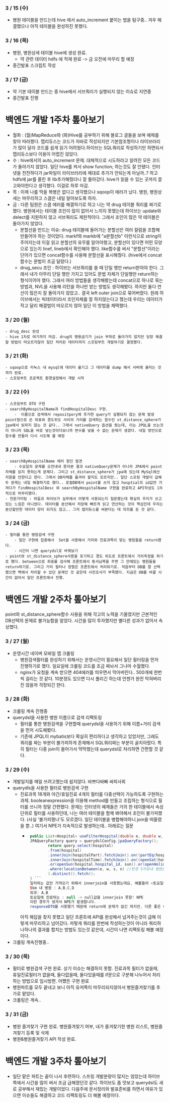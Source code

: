 ### 3 / 15 (수)
- 병원 테이블을 만드는데 hive 에서 auto_increment 붙이는 법을 탐구중.. 겨우 해결했으나 아직 테이블을 완성하진 못했다. 
### 3 / 16 (목)
- 병원, 병원상세 테이블 hive에 생성 완료.
    - 약 관련 데이터 hdfs 에 적재 완료 -> 금 오전에 마무리 할 예정
- 중간발표 스크립트 작성

### 3 / 17 (금)
- 약 기본 테이블 만드는 중 hive에서 서브쿼리가 실행되지 않는 이슈로 지연중
- 중간발표 진행

# 백엔드 개발 1주차 톺아보기
- 월화 : (월)MapReduce와 (화)Hive를 공부하기 위해 블로그 글들을 보며 예제를 찾아 따라했다. 맵리듀스는 코드가 자바로 작성되지만 기본참조형이나 라이브러리가 많이 달라 코드를 쉽게 읽기 어려웠다.하이브는 SQL쿼리로 작성하기만 하면되서 맵리듀스보다 이용이 어렵진 않았다.
- 수 :  hive에서의 auto_increment 문제. 대체적으로 시도하라고 알려진 모든 코드가 돌아가지 않았다. 일단 hive를 켜서 show function; 하는것도 잘 안됐다. 인터넷을 전전하다가 jar파일이 라이브러리에 제대로 추가가 안되는게 아닐까..? 하고 hdfs에 jar를 올린 후 lib추가해줬더니 잘 돌아갔다. hive가 읽을 수 있는 곳까지 끌고와야한다고 생각했다. 이걸로 하루 마감.
- 목 : 이제 나를 막을 복병은 없다고 생각했으나 sqoop이 에러가 났다. 병원, 병원상세는 마무리하고 스쿱은 내일 알아보도록 하자.
- 금 : 다른 팀원은 스쿱 에러를 해결하기로 하고 나는 약 drug 테이블 쿼리를 짜기로 했다. 병원에서는 테이블 조인이 많이 없어서 느끼지 못했는데 하이브는 update와 delect를 지원하지 않고 서브쿼리도 제한적이다. 그래서 조인이 많은 약 테이블은 돌아가지 않았다.
    - 분할선을 만드는 이슈: drug 테이블에 들어가는 분할선은 여러 컬럼을 조합해 만들어야 하는 것이었다. markf와 markb에 "a분할선b" 이런식으로 string이 주어지는데 이걸 읽고 분할선의 유무를 알아야했고, 분할선이 있다면 어떤 모양으로 있는지 linef, lineb에서 확인해야 했다. like함수를 써서 "분할선"이라는 단어가 있으면 concat함수를 사용해 분할선을 표시해줬다. (hive에서 concat함수는 문법이 조금 달랐다.)
    - drug_secu 조인 : 하이브는 서브쿼리를 쓸 때 단일 행만 return받아야 한다. 그래서 내가 아무리 단일 행만 가지고 있어도 문법 자체가 단일행만 return하는 형식이어야 했다. 그래서 여러 방법들을 생각해봤는데 concat으로 하나로 묶는 방법과, NVL을 사용해 리턴을 하나만 받는 방법도 생각해봤다. 하지만 둘다 연산이 많은지 잘 돌아가지 않았고.. 결국 left outer join으로 묶어버렸다. 원래 하이브에서는 빅데이터라서 조인자체를 잘 하지않는다고 했는데 우리는 데이터가 작고 달리 해결법이 떠오르지 않아 일단 이 방법을 채택했다. 
    
### 3 / 20 (월)
    - drug_desc 완성
    - hive 1차로 여기까지 마감. drug의 병용금기가 join 부하로 돌아가지 않지만 당장 해결할 방법이 떠오르지않아 일단 처리된 데이터까지 스프링부트 개발하기로 결정했다.

### 3 / 21 (화)
    - sqoop으로 리눅스 내 mysql에 데이터 옮기고 그 데이터를 dump 해서 서버에 올리는 것 까지 완료.
    - 스프링부트 프로젝트 환경설정해서 개발 시작
    
### 3 / 22 (수)
    - 스프링부트 DTO 구현
    - searchByHospitalName과 findHospitalDesc 구현. 
        -  이름으로 검색에서 repositpory에 추가한 query가 실행되지 않는 문제 발생 point형으로 쓴 좌표와 경도위도 사이의 거리를 검색하는 함수인 st_distance_sphere가 jpa에서 읽히지 않는 것 같다.. 그래서 nativeQuery 옵션을 줬는데, 이는 JPQL을 쓰는것이 아니라 SQL을 바로 넣는것이다보니까 변수를 넣을 수 없는 문제가 생겼다. 내일 방언으로 함수를 만들어 다시 시도해 볼 예정

### 3 / 23 (목)
    - searchByHospitalName 에러 원인 발견
        - 수요일의 문제를 오전내내 뜯어본 결과 nativeQuery문제가 아니라 JPA에서 point자체를 읽지 못하는게 문제다. 그리고 st_distance_sphere가 jpa에 있는데 MySql에선 지원을 안한다고 한다. 그래서 DB자체를 옮겨야 할지도 모르지만.. 일단 스프링 개발이 급해 두 문제는 내일 해결하기로 했다.. 로컬DB에서 point를 쓰지 않고 hosptial의 id값만 가져다가 findHospitalDesc 와 searchByHospitalName 구현을 완료하고 API작성도 1차적으로 마무리했다.
    - 전문가미팅 : 하둡과 하이브가 실무에서 어떻게 사용되는지 질문했는데 확실히 우리가 쓰고있는 느낌은 아니었다. 데이터를 분산해서 저장해 빠르게 읽고 연산하는 것이 핵심인데 우리는 분산할만한 데이터 양이 되지도 않고.. 그저 맵리듀스를 써본다는 데 의의를 둔 것 같다. 

### 3 / 24 (금)
    - 필터를 통한 병원검색 구현
        - 일단 구현에 집중해서  Set을 사용해서 거리와 진료과목이 맞는 병원들을 return했다.
        - 시간이 나면 querydsl로 바꿔보기
    - point와 st_distance_sphere사용을 포기하고 경도 위도로 프론트에서 거리측정을 하기로 했다. between으로 좌표를 검사해 프론트에서 동서남북을 주면 그 안에있는 병원들을 return하기로. 그리고 거리 필터나 정렬은 프론트에서 처리하기로. 처음부터 DB를 잘 선택했으면 백에서 처리할 수 있던 문제인 것 같은데 사전조사가 부족했다. 지금은 DB를 바꿀 시간이 없어서 일단 프론트에서 진행.

# 백엔드 개발 2주차 톺아보기
point와 st_distance_sphere함수 사용을 위해 각고의 노력을 기울였지만 근본적인 DB선택의 문제로 불가능함을 알았다. 시간을 많이 투자했지만 별다른 성과가 없어서 속상했다.

### 3 / 27 (월)
- 운영시간 네이버 모바일 맵 크롤링
    - 병원검색필터를 완성하기 위해서는 운영시간이 필요해서 일단 필터링을 먼저 진행하기로 했다. 일요일에 크롤링 코드를 조금 짜놔서 그나마 수월했다.
    - nginx가 요청을 계속 받으면 404에러를 띄우면서 막아버린다.. 500개에 한번씩 걸리는 것 같다. 10분정도 있으면 다시 풀리긴 하는데 언젠가 완전 막혀버리진 않을까 걱정되긴 한다.

### 3 / 28 (화)
- 크롤링 계속 진행중
- querydsl을 사용한 병원 이름으로 검색 리팩토링
    - 필터를 통한 병원검색을 구현할때 querydsl을 사용하기 위해 이름+거리 검색을 먼저 시도해봤다.
    - 기존에 JPQL이 mybatis보다 확실히 편리하다고 생각하고 있었지만, 그래도 쿼리를 짜는 부분이 불가피하게 존재해서 SQL쿼리짜는 부분이 골치아팠다. 특히 필터는 다중 join이 들어가서 막막했는데 querydsl로 처리하면 간편할 것 같다.

### 3 / 29 (수)
- 개발일지를 매일 쓰려고했는데 쉽지않다. 바쁘다바빠 싸피사회
- querydls을 사용한 필터로 병원검색 구현 
    - 진료과목 18개와 야간/휴일진료 4개의 필터를 다중선택이 가능하도록 구현하는 과제. booleanexpression을 이용해 method를 만들고 조립하는 형식으로 필터를 쓰니까 정말 간편했다. 문제는 인터넷의 예제들은 거의 한 테이블에서 속성단위로 필터를 사용하던데, 나는 여러 테이블을 함께 봐야해서 조인이 불가피했다. (사실 '불가피했나'도 모르겠다. 일단 테이블을 병합해야하니 join을 떠올렸을 뿐..) 여기서 NPE가 지속적으로 발생하는데.. 아래로는 질문
        -  ```java
            public List<Hospital> useFilterHospital(double e, double w, double s, double n, int part, int sat, int sun, int holiday, int night) {
            JPAQueryFactory query = querydslConfig.jpaQueryFactory();
                    return query.select(hospital)
                    .from(hospital)
                    .innerJoin(hospitalPart).fetchJoin().on((partEq(hospital.hospital_id, part))) //진료과목이 일치하는 것
                    .innerJoin(hospitalTime).fetchJoin().on((openSat(hospital.hospital_id, sat)) //토요일진료,일요일진료, 공휴일진료 등이 일치하는 것
                    .or(openSun(hospital.hospital_id, sun)).or(openHoliday(hospital.hospital_id, holiday)).or(openNight(hospital.hospital_id, night)))
                    .where(locationBetween(e, w, s, n) //반경 5키로내 병원들 중에서 
                    ).distinct().fetch();
            } ```
            일치하는 값만 가져오기 위해서 innerjoin을 사용했는데요, 예를들어 <토요일에 진료하는 외과> 를 조회하기 위해 요청을 보내면
            5km 내 병원 : A,B,C,D
            외과: A,B 
            토요일에 진료하는 : null -> null값을 innerjoin 못함! NPE
            이런 경우가 생겨서 NPE가 발생합니다. 
            responseDTO를 사용했기 때문에 return에 문제가 없긴 하지만, 다른 좋은 해결방법이 있는지 궁금합니다. 검색해보니까 조건이 null이라도 조인을 사용하는 방법으로 full outer join을 제안하는 글을 많이 봤는데 이는 저희 구현와 맞지 않는 것 같습니다..  
        아직 해답을 찾지 못했고 일단 프론트에 API를 완성해서 넘겨주는것이 급해 이렇게 마무리하고 넘어갔다. 저렇게 쿼리를 한번에 작성하는것이 아니라 쿼리하나하나의 결과를 합치는 방법도 있는것 같은데, 시간이 나면 리팩토링 해볼 예정이다.
- 크롤링 계속진행중..
### 3 / 30 (목)
- 필터로 병원검색 구현 완료. 상기 이슈는 해결하지 못함. 진료과목 필터가 없을때, 휴일진료필터가 없을때, 둘다없을때, 둘다있을때를 if문으로 구분해 나누어서 처리하는 방법으로 임시방편. 어쨌든 구현 완료
- 병원파트를 모두 끝내고 보니 아직 유저쪽이 마무리되지않아서 병원즐겨찾기를 추가로 맡았다.
- 크롤링은 계속..

### 3 / 31 (금)
- 병원 즐겨찾기 구현 완료. 병원즐겨찾기 여부, 내가 즐겨찾기한 병원 리스트, 병원즐겨찾기 등록 및 삭제
- 병원&병원즐겨찾기 API 작성 완료.

# 백엔드 개발 3주차 톺아보기
- 일단 맡은 파트는 끝이 나서 후련하다. 스프링 개발분량이 많지는 않았는데 하이브쪽에서 시간을 많이 써서 조금 급해졌던것 같다. 하이브도 좀 맛보고 querydsl도 새로 공부해서 재밌는 개발이었다. 다음주에 문서정리와 발표준비를 하면서 여유가 있으면 이슈들도 해결하고 코드 리팩토링도 더 해볼 예정이다.